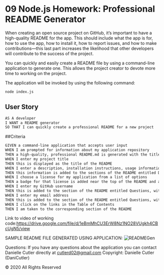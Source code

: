 # 09 Node.js Homework: Professional README Generator



When creating an open source project on GitHub, it’s important to have a high-quality README for the app. This should include what the app is for, how to use the app, how to install it, how to report issues, and how to make contributions&mdash;this last part increases the likelihood that other developers will contribute to the success of the project. 

You can quickly and easily create a README file by using a command-line application to generate one. This allows the project creator to devote more time to working on the project.



The application will be invoked by using the following command:

```bash
node index.js
```




## User Story

```md
AS A developer
I WANT a README generator
SO THAT I can quickly create a professional README for a new project
```

##Criteria

```md
GIVEN a command-line application that accepts user input
WHEN I am prompted for information about my application repository
THEN a high-quality, professional README.md is generated with the title of my project and sections entitled Description, Table of Contents, Installation, Usage, License, Contributing, Tests, and Questions
WHEN I enter my project title
THEN this is displayed as the title of the README
WHEN I enter a description, installation instructions, usage information, contribution guidelines, and test instructions
THEN this information is added to the sections of the README entitled Description, Installation, Usage, Contributing, and Tests
WHEN I choose a license for my application from a list of options
THEN a badge for that license is added near the top of the README and a notice is added to the section of the README entitled License that explains which license the application is covered under
WHEN I enter my GitHub username
THEN this is added to the section of the README entitled Questions, with a link to my GitHub profile
WHEN I enter my email address
THEN this is added to the section of the README entitled Questions, with instructions on how to reach me with additional questions
WHEN I click on the links in the Table of Contents
THEN I am taken to the corresponding section of the README
```
Link to video of working code:https://drive.google.com/file/d/1eBmMhCU3ErW8Nz1NO28VUgkh4CBcUgN5/view

SAMPLE README FILE GENERATED USING APPLICATION:
![READMEGen](https://user-images.githubusercontent.com/72281065/102290174-ae7ce200-3efd-11eb-9585-85243df62a0e.JPG)








Questions:
If you have any questions about the application you can contact 
Danielle Cutler directly at cutlerd02@gmail.com
Copyright:
Danielle Cutler (DaniCutler)

© 2020 All Rights Reserved






